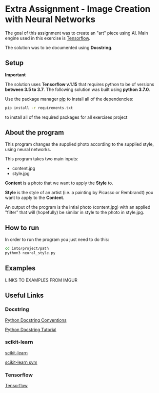 # Extra Assignment - Image Creation with Neural Networks
The goal of this assignment was to create an "art" piece using AI.
Main engine used in this exercise is [Tensorflow](https://www.tensorflow.org/).
 
The solution was to be documented using **Docstring**.

## Setup
**Important**

The solution uses **Tensorflow v.1.15** that requires python to be of versions **between 3.5 to 3.7**.
The following solution was built using **python 3.7.0**.

Use the package manager [pip](https://pip.pypa.io/en/stable/) to install all of the dependencies:
```bash
pip install -r requirements.txt
```
to install all of the required packages for all exercises project


## About the program
This program changes the supplied photo according to the supplied style, using neural networks.

This program takes two main inputs:
- content.jpg
- style.jpg

**Content** is a photo that we want to apply the **Style** to.

**Style** is the style of an artist (i.e. a painting by Picasso or Rembrandt) you want to apply to the **Content**.

An output of the program is the intial photo (content.jpg) with an applied "filter" that will (hopefully) be similar in style to the photo in style.jpg. 

## How to run
In order to run the program you just need to do this:
```bash
cd into/project/path
python3 neural_style.py
```

## Examples

LINKS TO EXAMPLES FROM IMGUR

## Useful Links

### Docstring
[Python Docstring Conventions](https://www.python.org/dev/peps/pep-0257/)

[Python Docstring Tutorial](https://www.datacamp.com/community/tutorials/docstrings-python)

### scikit-learn
[scikit-learn](https://scikit-learn.org/stable/)

[scikit-learn svm](https://scikit-learn.org/stable/modules/svm.html)

### Tensorflow
[Tensorflow](https://www.tensorflow.org/)